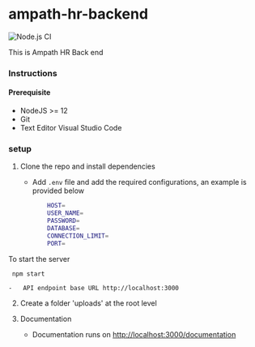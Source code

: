# ampath-hr-backend

![Node.js CI](https://github.com/AMPATH/ampath-hr-backend/workflows/Node.js%20CI/badge.svg)

This is Ampath HR Back end 


### Instructions

#### Prerequisite 

- NodeJS >= 12
- Git
- Text Editor Visual Studio Code

### setup

1. Clone the repo and install dependencies

    - Add `.env` file and add the required configurations, an example is provided below

        ```sh 
            HOST=
            USER_NAME=
            PASSWORD=
            DATABASE=
            CONNECTION_LIMIT=
            PORT=
        ```

To start the server
```
 npm start

 ```

    -   API endpoint base URL http://localhost:3000

 2. Create a folder 'uploads' at the root level


 3. Documentation

    -   Documentation runs on [http://localhost:3000/documentation](http://localhost:3000/documentation)


